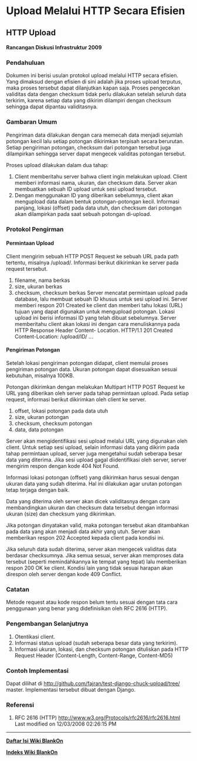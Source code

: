 # Upload Melalui HTTP Secara Efisien
## HTTP Upload

#### Rancangan Diskusi Infrastruktur 2009


### Pendahuluan
Dokumen ini berisi usulan protokol upload melalui HTTP secara efisien. Yang
dimaksud dengan efisien di sini adalah jika proses upload terputus, maka proses
tersebut dapat dilanjutkan kapan saja. Proses pengecekan validitas data dengan
checksum tidak perlu dilakukan setelah seluruh data terkirim, karena setiap
data yang dikirim dilampiri dengan checksum sehingga dapat dipantau
validitasnya.

### Gambaran Umum
Pengiriman data dilakukan dengan cara memecah data menjadi sejumlah potongan
kecil lalu setiap potongan dikirimkan terpisah secara berurutan. Setiap
pengiriman potongan, checksum dari potongan tersebut juga dilampirkan sehingga
server dapat mengecek validitas potongan tersebut.

Proses upload dilakukan dalam dua tahap:
   1. Client memberitahu server bahwa client ingin melakukan upload. Client
      memberi informasi nama, ukuran, dan checksum data. Server akan membuatkan
      sebuah ID upload untuk sesi upload tersebut.
   2. Dengan menggunakan ID yang diberikan sebelumnya, client akan mengupload
      data dalam bentuk potongan-potongan kecil. Informasi panjang, lokasi
      (offset) pada data utuh, dan checksum dari potongan akan dilampirkan pada
      saat sebuah potongan di-upload.

### Protokol Pengirman

#### Permintaan Upload
Client mengirim sebuah HTTP POST Request ke sebuah URL pada path tertentu,
misalnya /upload/. Informasi berikut dikirimkan ke server pada request
tersebut.
   1. filename, nama berkas
   2. size, ukuran berkas
   3. checksum, checksum berkas
Server mencatat permintaan upload pada database, lalu membuat sebuah ID khusus
untuk sesi upload ini.
Server memberi respon 201 Created ke client dan memberi tahu lokasi (URL)
tujuan yang dapat digunakan untuk mengupload potongan. Lokasi upload ini berisi
informasi ID yang telah dibuat sebelumnya. Server memberitahu client akan
lokasi ini dengan cara menuliskannya pada HTTP Response Header Content-
Location.
HTTP/1.1 201 Created
Content-Location: /upload/ID/
...
#### Pengiriman Potongan
Setelah lokasi pengiriman potongan didapat, client memulai proses pengiriman
potongan data. Ukuran potongan dapat disesuaikan sesuai kebutuhan, misalnya
100KB.

Potongan dikirimkan dengan melakukan Multipart HTTP POST Request ke URL yang
diberikan oleh server pada tahap permintaan upload. Pada setiap request,
informasi berikut dikirimkan oleh client ke server.
   1. offset, lokasi potongan pada data utuh
   2. size, ukuran potongan
   3. checksum, checksum potongan
   4. data, data potongan

Server akan mengidentifikasi sesi upload melalui URL yang digunakan oleh
client. Untuk setiap sesi upload, selain informasi data yang dikirim pada tahap
permintaan upload, server juga mengetahui sudah seberapa besar data yang
diterima. Jika sesi upload gagal diidentifikasi oleh server, server mengirim
respon dengan kode 404 Not Found.

Informasi lokasi potongan (offset) yang dikirimkan harus sesuai dengan ukuran
data yang sudah diterima. Hal ini dilakukan agar urutan potongan tetap terjaga
dengan baik.

Data yang diterima oleh server akan dicek validitasnya dengan cara
membandingkan ukuran dan checksum data tersebut dengan informasi ukuran (size)
dan checksum yang dikirimkan.

Jika potongan dinyatakan valid, maka potongan tersebut akan ditambahkan pada
data yang akan menjadi data akhir yang utuh. Server akan memberikan respon 202
Accepted kepada client pada kondisi ini.

Jika seluruh data sudah diterima, server akan mengecek validitas data berdasar
checksumnya. Jika semua sesuai, server akan memproses data tersebut (seperti
memindahkannya ke tempat yang tepat) lalu memberikan respon 200 OK ke client.
Kondisi lain yang tidak sesuai harapan akan direspon oleh server dengan kode 409 Conflict.

### Catatan
Metode request atau kode respon belum tentu sesuai dengan tata cara penggunaan
yang benar yang didefinisikan oleh RFC 2616 (HTTP).

### Pengembangan Selanjutnya
   1. Otentikasi client.
   2. Informasi status upload (sudah seberapa besar data yang terkirim).
   3. Informasi ukuran, lokasi, dan checksum potongan dituliskan pada HTTP
      Request Header (Content-Length, Content-Range, Content-MD5)

### Contoh Implementasi
Dapat dilihat di ​http://github.com/fajran/test-django-chuck-upload/tree/
master.
Implementasi tersebut dibuat dengan Django.

### Referensi
   1. RFC 2616 (HTTP) ​http://www.w3.org/Protocols/rfc2616/rfc2616.html
Last modified on 12/03/2008 02:26:15 PM


 
---
[**Daftar Isi Wiki BlankOn**](/DaftarIsi/README.md)
 
[**Indeks Wiki BlankOn**](/Indeks.md)
